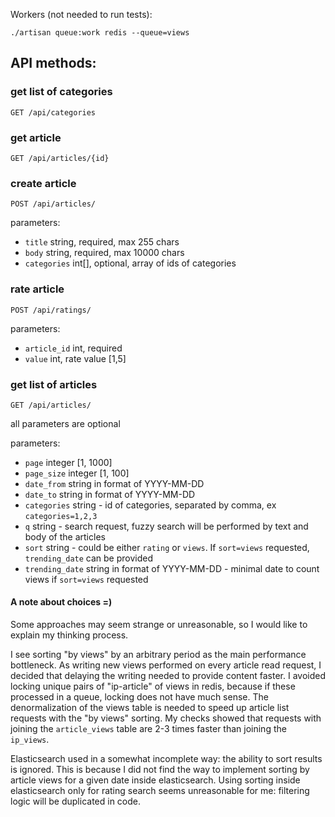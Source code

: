 
Workers (not needed to run tests):
```
./artisan queue:work redis --queue=views
```

## API methods: 

### get list of categories
`GET /api/categories`

### get article
`GET /api/articles/{id}`

### create article
`POST /api/articles/`

parameters:
* `title` string, required, max 255 chars
* `body` string, required, max 10000 chars
* `categories` int[], optional, array of ids of categories

### rate article
`POST /api/ratings/`

parameters:
* `article_id` int, required
* `value` int, rate value [1,5]

### get list of articles
`GET /api/articles/`

all parameters are optional

parameters:
* `page` integer [1, 1000]
* `page_size` integer [1, 100]
* `date_from` string in format of YYYY-MM-DD
* `date_to` string in format of YYYY-MM-DD
* `categories` string - id of categories, separated by comma, ex `categories=1,2,3`
* `q` string - search request, fuzzy search will be performed by text and body of the articles
* `sort` string - could be either `rating` or `views`. If `sort=views` requested, `trending_date` can be provided
* `trending_date` string in format of YYYY-MM-DD - minimal date to count views if `sort=views` requested 


#### A note about choices =)
Some approaches may seem strange or unreasonable, so I would like to explain my thinking process.

I see sorting "by views" by an arbitrary period as the main performance bottleneck.
As writing new views performed on every article read request, I decided that delaying the writing needed to provide content faster.
I avoided locking unique pairs of "ip-article" of views in redis, because if these processed in a queue, locking does not have much sense.
The denormalization of the views table is needed to speed up article list requests with the "by views" sorting.
My checks showed that requests with joining the `article_views` table are 2-3 times faster than joining the `ip_views`.

Elasticsearch used in a somewhat incomplete way: the ability to sort results is ignored.
This is because I did not find the way to implement sorting by article views for a given date inside elasticsearch.
Using sorting inside elasticsearch only for rating search seems unreasonable for me: filtering logic will be duplicated in code.
